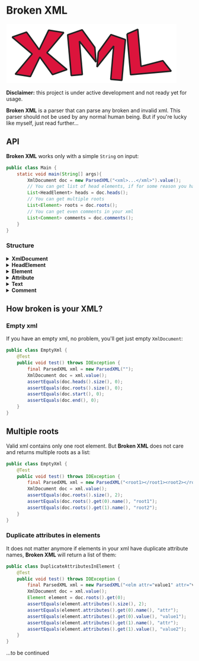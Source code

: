 # Broken XML

<img src="https://raw.githubusercontent.com/Guseyn/logos/master/broken-xml.svg?sanitize=true">

**Disclaimer:** this project is under active development and not ready yet for usage.

**Broken XML** is a parser that can parse any broken and invalid xml. This parser should not be used
by any normal human being. But if you're lucky like myself, just read further...

## API

**Broken XML** works only with a simple `String` on input:

```java
public class Main {
    static void main(String[] args){ 
        XmlDocument doc = new ParsedXML("<xml>...</xml>").value();
        // You can get list of head elements, if for some reason you have several of them
        List<HeadElement> heads = doc.heads(); 
        // You can get multiple roots
        List<Element> roots = doc.roots();
        // You can get even comments in your xml
        List<Comment> comments = doc.comments();
    }
}
```

### Structure

<details>
  <summary><b>XmlDocument</b></summary><br>
  
  **XmlDocument** is what you get by calling `new ParsedXML(xmlAsString).value()`.
  
  ```java
  XmlDocument doc = new ParsedXML(xmlAsString).value();
  // You can get list of head elements, if for some reason you have several of them
  List<HeadElement> heads = doc.heads();
  // You can get multiple roots
  List<Element> roots = doc.roots();
  // You can even get comments in your xml
  List<Comment> comments = doc.comments();
  // Also you can get start and end position of your doc
  int start = doc.start(); // is always 0
  int end = doc.end(); // is always a length of xml string
```
</details>

<details>
  <summary><b>HeadElement</b></summary><br>
  
  **HeadElement** represents head of xml. It's an element that looks like `<?xml ... ?>`.
  
  ```java
  XmlDocument doc = new ParsedXML(xmlAsString).value();
  HeadElement head = doc.heads().get(0);
  // Components:
  List<Attribute> attributes = head.attributes();
  int start = element.start();
  int end = element.end();
```
</details>

<details>
  <summary><b>Element</b></summary><br>
  
  **Element** can be either a root or just a child node in xml.
  
  ```java
  XmlDocument doc = new ParsedXML(xmlAsString).value();
  Element element = doc.roots().get(0); // can be aslo retrieved from another element via children() method
  // Components:
  String name = element.name();
  List<Attribute> attributes = element.attributes();
  List<Element> children = element.children();
  List<Text> texts = element.texts();
  int start = element.start();
  int end = element.end();
```
</details>


<details>
  <summary><b>Attribute</b></summary><br>
  
  **Attribute** can be either a component of `HeadElement` or `Element`.
  
  ```java
  XmlDocument doc = new ParsedXML(xmlAsString).value();
  Element element = doc.roots().get(0);
  Attribute attribute = element.attributes().get(0); 
  // Components:
  String name = attribute.name();
  String value = attribute.value();
  int nameStart = element.nameStart();
  int nameEnd = element.nameEnd();
  int valueStart = value.nameStart();
  int valueEnd = value.valueEnd();
```
</details>


<details>
  <summary><b>Text</b></summary><br>
  
  **Text** is a component of `Element`.
  
  ```java
  XmlDocument doc = new ParsedXML(xmlAsString).value()
  HeadElement element = doc.heads().get(0)
  Element element = doc.roots().get(0)
  Text text = element.texts().get(0) 
  // Components:
  String value = text.value();
  int start = text.start();
  int end = text.end();
```
</details>

<details>
  <summary><b>Comment</b></summary><br>
  
  **Comment** is a component of `XmlDocument`.
  
  ```java
  XmlDocument doc = new ParsedXML(xmlAsString).value()
  Comment comment = doc.comments().get(0)
  // Components:
  String text = comment.text();
  int start = comment.start();
  int end = comment.end();
```
</details>

## How broken is your XML?

### Empty xml

If you have an empty xml, no problem, you'll get just empty `XmlDocument`:

```java
public class EmptyXml {
    @Test
    public void test() throws IOException {
        final ParsedXML xml = new ParsedXML("");
        XmlDocument doc = xml.value();
        assertEquals(doc.heads().size(), 0);
        assertEquals(doc.roots().size(), 0);
        assertEquals(doc.start(), 0);
        assertEquals(doc.end(), 0);
    }
}
```

## Multiple roots

Valid xml contains only one root element. But **Broken XML** does not care and returns multiple roots as a list:

```java
public class EmptyXml {
    @Test
    public void test() throws IOException {
        final ParsedXML xml = new ParsedXML("<root1></root1><root2></root2>");
        XmlDocument doc = xml.value();
        assertEquals(doc.roots().size(), 2);
        assertEquals(doc.roots().get(0).name(), "root1");
        assertEquals(doc.roots().get(1).name(), "root2");
    }
}
```

### Duplicate attributes in elements

It does not matter anymore if elements in your xml have duplicate attribute names, **Broken XML** will return a list of them:

```java
public class DuplicateAttributesInElement {
    @Test
    public void test() throws IOException {
        final ParsedXML xml = new ParsedXML("<elm attr="value1" attr="value2"></elm>");
        XmlDocument doc = xml.value();
        Element element = doc.roots().get(0);
        assertEquals(element.attributes().size(), 2);
        assertEquals(element.attributes().get(0).name(), "attr");
        assertEquals(element.attributes().get(0).value(), "value1");
        assertEquals(element.attributes().get(1).name(), "attr");
        assertEquals(element.attributes().get(1).value(), "value2");
    }
}
```

...to be continued
